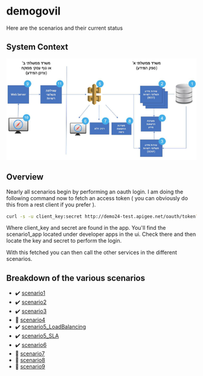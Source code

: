 # demogovil
Here are the scenarios and their current status

## System Context
![alt text](resources/images/SystemContext.png "System Context")

## Overview
Nearly all scenarios begin by performing an oauth login. I am doing the following command now to fetch an
access token ( you can obviously do this from a rest client if you prefer ).

```bash
curl -s -u client_key:secret http://demo24-test.apigee.net/oauth/token?grant_type=client_credentials | fgrep access_token | awk -F '"' '{print $4}'

```

Where client_key and secret are found in the app. You'll find the scenario1_app located under developer apps in the ui. Check there and then locate the key and secret to perform the login.

With this fetched you can then call the other services in the different scenarios.


## Breakdown of the various scenarios
- :heavy_check_mark: [scenario1](/scenario1)
- :heavy_check_mark: [scenario2](/scenario2)
- :heavy_check_mark: [scenario3](/scenario3)
- :red_circle: [scenario4](/scenario4)
- :heavy_check_mark: [scenario5_LoadBalancing](/scenario5_LoadBalancing)
- :heavy_check_mark: [scenario5_SLA](/scenario5_SLA)
- :heavy_check_mark: [scenario6](/scenario6)
- :red_circle: [scenario7](/scenario7)
- :red_circle: [scenario8](/scenario8)
- :red_circle: [scenario9](/scenario9)
